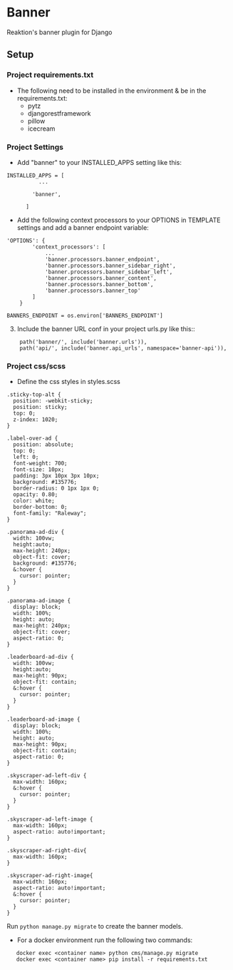 
# Banner

Reaktion's banner plugin for Django

## Setup

### Project requirements.txt
- The following need to be installed in the environment & be in the requirements.txt:
  - pytz
  - djangorestframework
  - pillow
  - icecream
### Project Settings

- Add "banner" to your INSTALLED_APPS setting like this:

```
INSTALLED_APPS = [
          ...
   
        'banner',
   
      ]
```
- Add the following context processors to your OPTIONS in TEMPLATE settings and add a banner endpoint variable:

``` 
'OPTIONS': {
        'context_processors': [
            ...
            'banner.processors.banner_endpoint',
            'banner.processors.banner_sidebar_right',
            'banner.processors.banner_sidebar_left',
            'banner.processors.banner_content',
            'banner.processors.banner_bottom',
            'banner.processors.banner_top'
        ]
    }

BANNERS_ENDPOINT = os.environ['BANNERS_ENDPOINT']
```  
3. Include the banner URL conf in your project urls.py like this::
```
    path('banner/', include('banner.urls')),
    path('api/', include('banner.api_urls', namespace='banner-api')),
```
### Project css/scss
- Define the css styles in styles.scss
```
.sticky-top-alt {
  position: -webkit-sticky;
  position: sticky;
  top: 0;
  z-index: 1020;
}

.label-over-ad {
  position: absolute;
  top: 0;
  left: 0;
  font-weight: 700;
  font-size: 10px;
  padding: 3px 10px 3px 10px;
  background: #135776;
  border-radius: 0 1px 1px 0;
  opacity: 0.80;
  color: white;
  border-bottom: 0;
  font-family: "Raleway";
}

.panorama-ad-div {
  width: 100vw;
  height:auto;
  max-height: 240px;
  object-fit: cover;
  background: #135776;
  &:hover {
    cursor: pointer;
  }
}

.panorama-ad-image {
  display: block;
  width: 100%;
  height: auto;
  max-height: 240px;
  object-fit: cover;
  aspect-ratio: 0;
}

.leaderboard-ad-div {
  width: 100vw;
  height:auto;
  max-height: 90px;
  object-fit: contain;
  &:hover {
    cursor: pointer;
  }
}

.leaderboard-ad-image {
  display: block;
  width: 100%;
  height: auto;
  max-height: 90px;
  object-fit: contain;
  aspect-ratio: 0;
}

.skyscraper-ad-left-div {
  max-width: 160px;
  &:hover {
    cursor: pointer;
  }
}

.skyscraper-ad-left-image {
  max-width: 160px;
  aspect-ratio: auto!important;
}

.skyscraper-ad-right-div{
  max-width: 160px;
}

.skyscraper-ad-right-image{
  max-width: 160px;
  aspect-ratio: auto!important;
  &:hover {
    cursor: pointer;
  }
}
```

Run ``python manage.py migrate`` to create the banner models.
- For a docker environment run the following two commands:
```
   docker exec <container name> python cms/manage.py migrate
   docker exec <container name> pip install -r requirements.txt 
```

